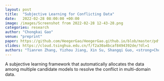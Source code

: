 ```yaml
---
layout: post
title:  "Subjective Learning for Conflicting Data"
date:   2022-02-28 08:00:00 +00:00
image: /images/Screenshot from 2022-02-28 12-43-28.png
categories: research
author: "Chongkai Gao"
venue: "preprint"
paper: https://github.com/HeegerGao/HeegerGao.github.io/blob/master/pdfs/subjective_learning_for_confli.pdf
slides: https://cloud.tsinghua.edu.cn/f/f2a30a4bcaf8494392de/?dl=1
authors: "Tianren Zhang, Yizhou Jiang, Xin Su, Shangqi Guo, <strong>Chongkai Gao</strong> and Feng Chen"
---
```

A subjective learning framework that automatically allocates the data among multiple candidate models to resolve the conflict in multi-domain data.
